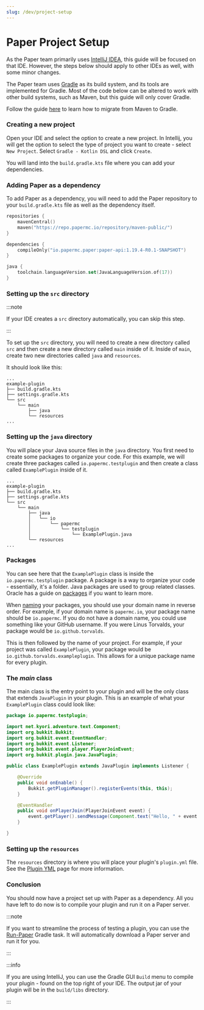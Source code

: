 ```yaml
---
slug: /dev/project-setup
---
```


# Paper Project Setup

As the Paper team primarily uses [IntelliJ IDEA](https://www.jetbrains.com/idea/), this guide will be focused on that IDE. 
However, the steps below should apply to other IDEs as well, with some minor changes.

The Paper team uses [Gradle](https://gradle.org/) as its build system, and its tools are implemented for Gradle. 
Most of the code below can be altered to work with other build systems, such as Maven, but this guide will only cover Gradle.

Follow the guide [here](https://docs.gradle.org/current/userguide/migrating_from_maven.html) to learn how to migrate from Maven to Gradle.

### Creating a new project

Open your IDE and select the option to create a new project. 
In Intellij, you will get the option to select the type of project you want to create - select `New Project`.
Select `Gradle - Kotlin DSL` and click `Create`.

You will land into the `build.gradle.kts` file where you can add your dependencies.

### Adding Paper as a dependency

To add Paper as a dependency, you will need to add the Paper repository to your `build.gradle.kts` file as well as the dependency itself.

```kotlin title=build.gradle.kts
repositories {
    mavenCentral()
    maven("https://repo.papermc.io/repository/maven-public/")
}

dependencies {
    compileOnly("io.papermc.paper:paper-api:1.19.4-R0.1-SNAPSHOT")
}

java {
    toolchain.languageVersion.set(JavaLanguageVersion.of(17))
}
```

### Setting up the `src` directory

:::note

If your IDE creates a `src` directory automatically, you can skip this step.

:::

To set up the `src` directory, you will need to create a new directory called `src` and then create a new directory called `main` inside of it.
Inside of `main`, create two new directories called `java` and `resources`.

It should look like this:

```
...
example-plugin
├── build.gradle.kts
├── settings.gradle.kts
└── src
    └── main
        ├── java
        └── resources
...
```

### Setting up the `java` directory

You will place your Java source files in the `java` directory. You first need to create some packages to organize your code.
For this example, we will create three packages called `io.papermc.testplugin` and then create a class called `ExamplePlugin` inside of it.

```
...
example-plugin
├── build.gradle.kts
├── settings.gradle.kts
└── src
    └── main
        ├── java
        │   └── io
        │       └── papermc
        │           └── testplugin
        │               └── ExamplePlugin.java
        └── resources
...
```

### Packages

You can see here that the `ExamplePlugin` class is inside the `io.papermc.testplugin` package. 
A package is a way to organize your code - essentially, it's a folder. Java packages are used to group related classes. 
Oracle has a guide on [packages](https://docs.oracle.com/javase/tutorial/java/package/packages.html) if you want to learn more.

When [naming](https://docs.oracle.com/javase/tutorial/java/package/namingpkgs.html) your packages, you should use your domain name in reverse order. For example, if your domain name is `papermc.io`,
your package name should be `io.papermc`. If you do not have a domain name, you could use something like your GitHub username.
If you were Linus Torvalds, your package would be `io.github.torvalds`.

This is then followed by the name of your project. 
For example, if your project was called `ExamplePlugin`, your package would be `io.github.torvalds.exampleplugin`. 
This allows for a unique package name for every plugin.

### The _main_ class

The main class is the entry point to your plugin and will be the only class that extends `JavaPlugin` in your plugin. 
This is an example of what your `ExamplePlugin` class could look like:

```java
package io.papermc.testplugin;

import net.kyori.adventure.text.Component;
import org.bukkit.Bukkit;
import org.bukkit.event.EventHandler;
import org.bukkit.event.Listener;
import org.bukkit.event.player.PlayerJoinEvent;
import org.bukkit.plugin.java.JavaPlugin;

public class ExamplePlugin extends JavaPlugin implements Listener {

    @Override
    public void onEnable() {
        Bukkit.getPluginManager().registerEvents(this, this);
    }

    @EventHandler
    public void onPlayerJoin(PlayerJoinEvent event) {
        event.getPlayer().sendMessage(Component.text("Hello, " + event.getPlayer().getName() + "!"));
    }

}
```

### Setting up the `resources`

The `resources` directory is where you will place your plugin's `plugin.yml` file. See the [Plugin YML](plugin-yml) page for more information.

### Conclusion

You should now have a project set up with Paper as a dependency.
All you have left to do now is to compile your plugin and run it on a Paper server.

:::note

If you want to streamline the process of testing a plugin, you can use the [Run-Paper](https://github.com/jpenilla/run-paper) Gradle task.
It will automatically download a Paper server and run it for you.

:::

:::info
    
If you are using IntelliJ, you can use the Gradle GUI `Build` menu to compile your plugin - found on the top right of your IDE.
The output jar of your plugin will be in the `build/libs` directory.

:::
